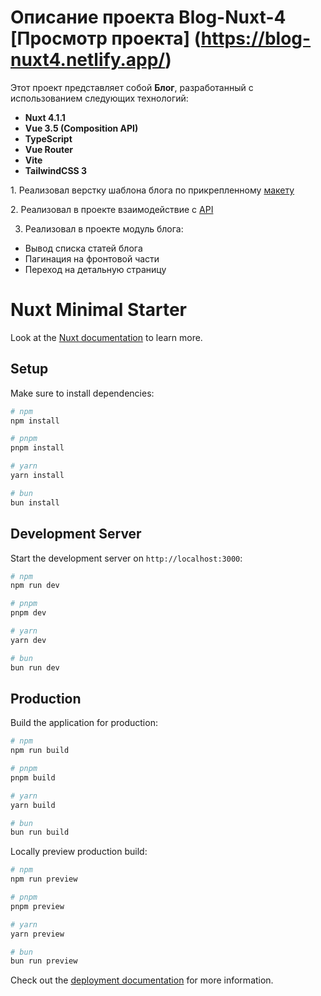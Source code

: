 # Описание проекта Blog-Nuxt-4  [Просмотр проекта] (https://blog-nuxt4.netlify.app/)

Этот проект представляет собой **Блог**, разработанный с использованием следующих технологий:

- **Nuxt 4.1.1**
- **Vue 3.5 (Composition API)**
- **TypeScript**
- **Vue Router**
- **Vite**
- **TailwindCSS 3**

1.​ Реализовал верстку шаблона блога по прикрепленному [макету](https://www.figma.com/file/YuLYXnZmLk1U5sKAYjQ0Qy/)

2.​ Реализовал в проекте взаимодействие с [API](https://6082e3545dbd2c001757abf5.mockapi.io/qtim-test-work/posts/)

3. Реализовал в проекте модуль блога:

- Вывод списка статей блога
- Пагинация на фронтовой части
- Переход на детальную страницу


# Nuxt Minimal Starter

Look at the [Nuxt documentation](https://nuxt.com/docs/getting-started/introduction) to learn more.

## Setup

Make sure to install dependencies:

```bash
# npm
npm install

# pnpm
pnpm install

# yarn
yarn install

# bun
bun install
```

## Development Server

Start the development server on `http://localhost:3000`:

```bash
# npm
npm run dev

# pnpm
pnpm dev

# yarn
yarn dev

# bun
bun run dev
```

## Production

Build the application for production:

```bash
# npm
npm run build

# pnpm
pnpm build

# yarn
yarn build

# bun
bun run build
```

Locally preview production build:

```bash
# npm
npm run preview

# pnpm
pnpm preview

# yarn
yarn preview

# bun
bun run preview
```

Check out the [deployment documentation](https://nuxt.com/docs/getting-started/deployment) for more information.
